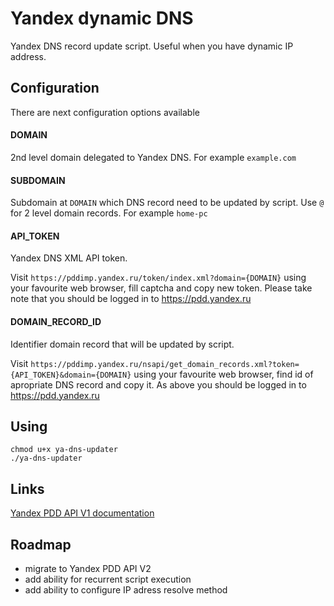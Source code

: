 # Yandex dynamic DNS
Yandex DNS record update script. Useful when you have dynamic IP address.

## Configuration
There are next configuration options available

#### DOMAIN
2nd level domain delegated to Yandex DNS. For example `example.com`

#### SUBDOMAIN
Subdomain at `DOMAIN` which DNS record need to be updated by script. Use `@` for 2 level domain records. For example `home-pc`

#### API_TOKEN
Yandex DNS XML API token.

Visit `https://pddimp.yandex.ru/token/index.xml?domain={DOMAIN}` using your favourite web browser, fill captcha and copy new token. Please take note that you should be logged in to https://pdd.yandex.ru

#### DOMAIN_RECORD_ID
Identifier domain record that will be updated by script.

Visit `https://pddimp.yandex.ru/nsapi/get_domain_records.xml?token={API_TOKEN}&domain={DOMAIN}` using your favourite web browser, find id of apropriate DNS record and copy it. As above you should be logged in to https://pdd.yandex.ru

## Using
```
chmod u+x ya-dns-updater
./ya-dns-updater
```

## Links
[Yandex PDD API V1 documentation](https://tech.yandex.ru/pdd/doc/files/api-pdd-v1.pdf)

## Roadmap
- migrate to Yandex PDD API V2
- add ability for recurrent script execution
- add ability to configure IP adress resolve method
